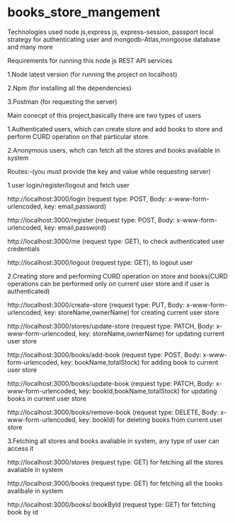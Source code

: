 # books_store_mangement

Technologies used node js,express js, express-session, passport local strategy for authenticating user and mongodb-Atlas,mongoose database and many more

Requirements for running this node js REST API services 

1.Node latest version (for running the project on localhost)

2.Npm (for installing all the dependencies)

3.Postman (for requesting the server)

Main conecpt of this project,basically there are two types of users 

1.Authenticated users, which can create store and add books to store and perform CURD operation on that particular store.

2.Anonymous users, whch can fetch all the stores and books available in system

Routes:-(you must provide the key and value while requesting server)

1.user login/register/logout and fetch user

http://localhost:3000/login (request type: POST, Body: x-www-form-urlencoded, key: email,password)

http://localhost:3000/register (request type: POST, Body: x-www-form-urlencoded, key: email,password)

http://localhost:3000/me (request type: GET), to check authenticated user credentials

http://localhost:3000/logout (request type: GET), to logout user

2.Creating store and performing CURD operation on store and books(CURD operations can be performed only on current user store and if user is authenticated) 

http://localhost:3000/create-store (request type: PUT, Body: x-www-form-urlencoded, key: storeName,ownerName) for creating current user store

http://localhost:3000/stores/update-store (request type: PATCH, Body: x-www-form-urlencoded, key: storeName,ownerName) for updating current user store

http://localhost:3000/books/add-book (request type: POST, Body: x-www-form-urlencoded, key: bookName,totalStock) for adding book to current user store

http://localhost:3000/books/update-book (request type: PATCH, Body: x-www-form-urlencoded, key: bookId,bookName,totalStock) for updating books in current user store

http://localhost:3000/books/remove-book (request type: DELETE, Body: x-www-form-urlencoded, key: bookId) for deleting books from current user store

3.Fetching all stores and books avaliable in system, any type of user can access it

http://localhost:3000/stores (request type: GET) for fetching all the stores avaliable in system

http://localhost:3000/books (request type: GET) for fetching all the books avalibale in system

http://localhost:3000/books/:bookById (request type: GET) for fetching book by id

